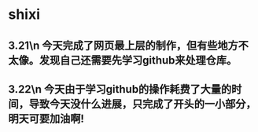 # shixi
## 3.21\n 今天完成了网页最上层的制作，但有些地方不太像。发现自己还需要先学习github来处理仓库。
## 3.22\n 今天由于学习github的操作耗费了大量的时间，导致今天没什么进展，只完成了开头的一小部分，明天可要加油啊!
